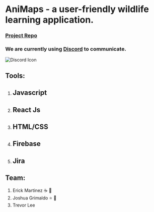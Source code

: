 # AniMaps - a user-friendly wildlife learning application.

### [Project Repo](https://github.com/eMartn/AniMaps)

### We are currently using [Discord](https://tinyurl.com/v42ww54) to communicate. 
![Discord Icon](https://img.icons8.com/plasticine/2x/discord-logo.png)

## Tools: ##
1. ## Javascript ##
2. ## React Js ##
3. ## HTML/CSS ##
4. ## Firebase ##
5. ## Jira ##

## Team:
1. Erick Martinez :coffee: :scroll:
2. Joshua Grimaldo :star: :frog: 
3. Trevor Lee
